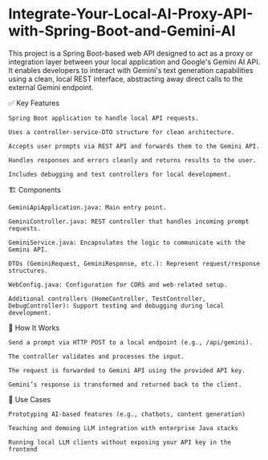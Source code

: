 # Integrate-Your-Local-AI-Proxy-API-with-Spring-Boot-and-Gemini-AI

This project is a Spring Boot-based web API designed to act as a proxy or integration layer between your local application and Google's Gemini AI API. It enables developers to interact with Gemini's text generation capabilities using a clean, local REST interface, abstracting away direct calls to the external Gemini endpoint.

✅ Key Features

    Spring Boot application to handle local API requests.

    Uses a controller-service-DTO structure for clean architecture.

    Accepts user prompts via REST API and forwards them to the Gemini API.

    Handles responses and errors cleanly and returns results to the user.

    Includes debugging and test controllers for local development.

🏗️ Components

    GeminiApiApplication.java: Main entry point.

    GeminiController.java: REST controller that handles incoming prompt requests.

    GeminiService.java: Encapsulates the logic to communicate with the Gemini API.

    DTOs (GeminiRequest, GeminiResponse, etc.): Represent request/response structures.

    WebConfig.java: Configuration for CORS and web-related setup.

    Additional controllers (HomeController, TestController, DebugController): Support testing and debugging during local development.

🚀 How It Works

    Send a prompt via HTTP POST to a local endpoint (e.g., /api/gemini).

    The controller validates and processes the input.

    The request is forwarded to Gemini API using the provided API key.

    Gemini’s response is transformed and returned back to the client.

🧰 Use Cases

    Prototyping AI-based features (e.g., chatbots, content generation)

    Teaching and demoing LLM integration with enterprise Java stacks

    Running local LLM clients without exposing your API key in the frontend
